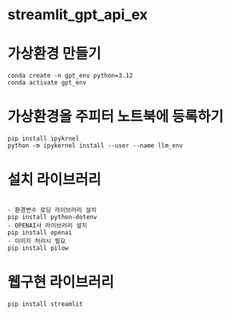# streamlit_gpt_api_ex

# 가상환경 만들기
```
conda create -n gpt_env python=3.12
conda activate gpt_env
```
# 가상환경을 주피터 노트북에 등록하기
```
pip install ipykrnel
python -m ipykernel install --user --name llm_env
```

# 




# 설치 라이브러리
```

- 환경변수 로딩 라이브러리 설치
pip install python-dotenv
- OPENAI사 라이브러리 설치
pip install openai
- 이미지 처리시 필요
pip install pilow 
```

# 웹구현 라이브러리
```
pip install streamlit
```